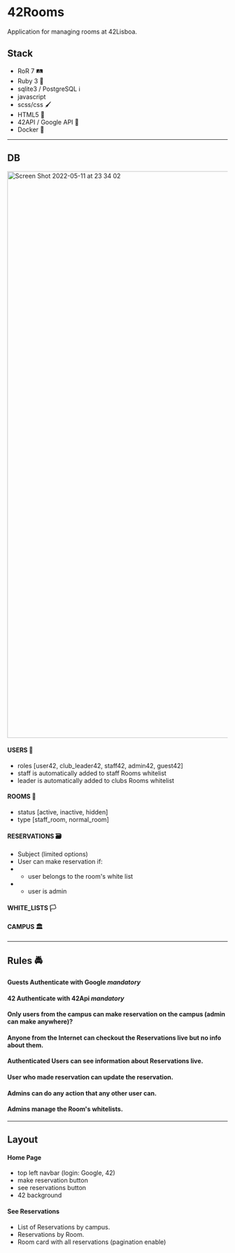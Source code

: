 # 42Rooms
Application for managing rooms at 42Lisboa.

## Stack
- RoR 7 🛤️
- Ruby 3 💎
- sqlite3 / PostgreSQL ℹ️
- javascript
- scss/css 🖌️
- HTML5 📄
- 42API / Google API 🔑
- Docker 🐳

***

## DB
<img width="1296" alt="Screen Shot 2022-05-11 at 23 34 02" src="https://user-images.githubusercontent.com/28810331/167958597-031e5e6e-5c4d-4478-989b-66dac202861c.png">

#### USERS 🤵
  - roles [user42, club_leader42, staff42, admin42, guest42]
  - staff is automatically added to staff Rooms whitelist
  - leader is automatically added to clubs Rooms whitelist
#### ROOMS 🚪
  - status [active, inactive, hidden]
  - type [staff_room, normal_room]
#### RESERVATIONS 🗃️
  - Subject (limited options)
  - User can make reservation if:
  - + user belongs to the room's white list
  - + user is admin
#### WHITE_LISTS 🏳️
#### CAMPUS 🏛️

***

## Rules 🚔

#### Guests Authenticate with Google *mandatory*
#### 42 Authenticate with 42Api *mandatory*
#### Only users from the campus can make reservation on the campus (admin can make anywhere)?
#### Anyone from the Internet can checkout the Reservations live but no info about them.
#### Authenticated Users can see information about Reservations live.
#### User who made reservation can update the reservation.
#### Admins can do any action that any other user can.
#### Admins manage the Room's whitelists.

***

## Layout

#### Home Page 
  - top left navbar (login: Google, 42)
  - make reservation button
  - see reservations button
  - 42 background

#### See Reservations
  - List of Reservations by campus.
  - Reservations by Room.
  - Room card with all reservations (pagination enable)

